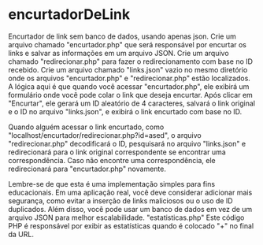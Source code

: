 # encurtadorDeLink
Encurtador de link sem banco de dados, usando apenas json. 
Crie um arquivo chamado "encurtador.php" que será responsável por encurtar os links e salvar as informações em um arquivo JSON.
Crie um arquivo chamado "redirecionar.php" para fazer o redirecionamento com base no ID recebido.
Crie um arquivo chamado "links.json" vazio no mesmo diretório onde os arquivos "encurtador.php" e "redirecionar.php" estão localizados.
A lógica aqui é que quando você acessar "encurtador.php", ele exibirá um formulário onde você pode colar o link que deseja encurtar. Após clicar em "Encurtar", ele gerará um ID aleatório de 4 caracteres, salvará o link original e o ID no arquivo "links.json", e exibirá o link encurtado com base no ID.

Quando alguém acessar o link encurtado, como "localhost/encurtador/redirecionar.php?id=ased", o arquivo "redirecionar.php" decodificará o ID, pesquisará no arquivo "links.json" e redirecionará para o link original correspondente se encontrar uma correspondência. Caso não encontre uma correspondência, ele redirecionará para "encurtador.php" novamente.

Lembre-se de que esta é uma implementação simples para fins educacionais. Em uma aplicação real, você deve considerar adicionar mais segurança, como evitar a inserção de links maliciosos ou o uso de ID duplicados. Além disso, você pode usar um banco de dados em vez de um arquivo JSON para melhor escalabilidade.
"estatisticas.php" Este código PHP é responsável por exibir as estatísticas quando é colocado "+" no final da URL. 
